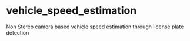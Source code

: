 # vehicle_speed_estimation
Non Stereo camera based vehicle speed estimation through license plate detection
